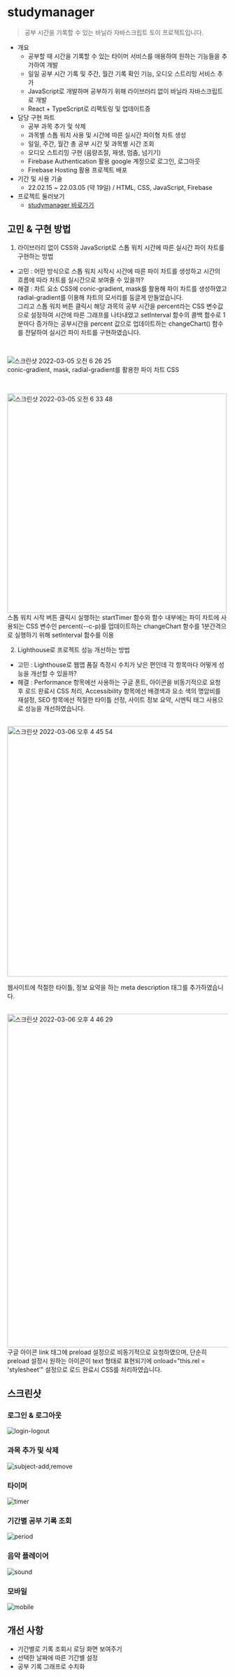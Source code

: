 # studymanager
> 공부 시간을 기록할 수 있는 바닐라 자바스크립트 토이 프로젝트입니다.
  
- 개요
  - 공부할 때 시간을 기록할 수 있는 타이머 서비스를 애용하여 원하는 기능들을 추가하여 개발
  - 일일 공부 시간 기록 및 주간, 월간 기록 확인 기능, 오디오 스트리밍 서비스 추가
  - JavaScript로 개발하며 공부하기 위해 라이브러리 없이 바닐라 자바스크립트로 개발
  - React + TypeScript로 리팩토링 및 업데이트중
- 담당 구현 파트
  - 공부 과목 추가 및 삭제
  - 과목별 스톱 워치 사용 및 시간에 따른 실시간 파이형 차트 생성
  - 일일, 주간, 월간 총 공부 시간 및 과목별 시간 조회
  - 오디오 스트리밍 구현 (음량조절, 재생, 멈춤, 넘기기)
  - Firebase Authentication 활용 google 계정으로 로그인, 로그아웃 
  - Firebase Hosting 활용 프로젝트 배포
- 기간 및 사용 기술
  - 22.02.15 ~ 22.03.05 (약 19일) / HTML, CSS, JavaScript, Firebase
- 프로젝트 둘러보기
  - [studymanager 바로가기](https://studymanager-jy.web.app/)

## 고민 & 구현 방법
1. 라이브러리 없이 CSS와 JavaScript로 스톱 워치 시간에 따른 실시간 파이 차트를 구현하는 방법
  - 고민 : 어떤 방식으로 스톱 워치 시작시 시간에 따른 파이 차트를 생성하고 시간의 흐름에 따라 차트를 실시간으로 보여줄 수 있을까?
  - 해결 : 차트 요소 CSS에 conic-gradient, mask를 활용해 파이 차트를 생성하였고 radial-gradient를 이용해 차트의 모서리를 둥글게 만들었습니다. <br/>그리고 스톱 워치 버튼 클릭시 해당 과목의 공부 시간을 percent라는 CSS 변수값으로 설정하여 시간에 따른 그래프를 나타내었고 setInterval 함수의 콜백 함수로 1분마다 증가하는 공부시간을 percent 값으로 업데이트하는 changeChart() 함수를 전달하여 실시간 파이 차트를 구현하였습니다.  

<br/>

![스크린샷 2022-03-05 오전 6 26 25](https://user-images.githubusercontent.com/77538818/156843907-c4965142-773b-4154-a009-8b6b75721933.png)   
 conic-gradient, mask, radial-gradient를 활용한 파이 차트 CSS   
 
 <br/>
 
<img width="501" alt="스크린샷 2022-03-05 오전 6 33 48" src="https://user-images.githubusercontent.com/77538818/156845135-d263444b-1f27-4e92-a18c-ed57d8d6f27a.png"> <br/>        스톱 워치 시작 버튼 클릭시 실행하는 startTimer 함수와 함수 내부에는 파이 차트에 사용되는 CSS 변수인 percent(--c-p)를 업데이트하는 changeChart 함수를 1분간격으로 실행하기 위해 setInterval 함수를 이용 

2. Lighthouse로 프로젝트 성능 개선하는 방법
  - 고민 : Lighthouse로 웹앱 품질 측정시 수치가 낮은 편인데 각 항목마다 어떻게 성능을 개선할 수 있을까?
  - 해결 : Performance 항목에선 사용하는 구글 폰트, 아이콘을 비동기적으로 요청 후 로드 완료시 CSS 처리, Accessibility 항목에선 배경색과 요소 색의 명암비를 재설정, SEO 항목에선 적절한 타이틀 선정, 사이트 정보 요약, 시멘틱 태그 사용으로 성능을 개선하였습니다.

<br/>

<img width="572" alt="스크린샷 2022-03-06 오후 4 45 54" src="https://user-images.githubusercontent.com/77538818/156944026-203c8203-67f9-4a3e-a0e1-96af6e409297.png"> 

웹사이트에 적절한 타이틀, 정보 요약을 하는 meta description 태그를 추가하였습니다.

<br/>

<img width="762" alt="스크린샷 2022-03-06 오후 4 46 29" src="https://user-images.githubusercontent.com/77538818/156914073-5b0c5829-fae6-4e89-a713-ee65c730ca33.png"> 
   구글 아이콘 link 태그에 preload 설정으로 비동기적으로 요청하였으며, 단순히 preload 설정시 원하는 아이콘이 text 형태로 표현되기에 onload="this.rel = 'stylesheet’" 설정으로 로드 완료시 CSS를 처리하였습니다.

## 스크린샷
### 로그인 & 로그아웃
![login-logout](https://user-images.githubusercontent.com/77538818/156945466-df222e4c-daf6-4cda-b8d8-6ae6666773d3.gif)

### 과목 추가 및 삭제
![subject-add,remove](https://user-images.githubusercontent.com/77538818/156945464-636af5d8-412a-49c1-9836-fb31a032fd5e.gif)

### 타이머
![timer](https://user-images.githubusercontent.com/77538818/156945461-d2b8bea2-aa76-4ea0-82f7-19e1fc6b3c07.gif)

### 기간별 공부 기록 조회
![period](https://user-images.githubusercontent.com/77538818/156945460-2f0224a8-91f0-46b5-adef-aab812817c7c.gif)

### 음악 플레이어
![sound](https://user-images.githubusercontent.com/77538818/156945456-b7abcf8c-afba-4260-96e3-598d55ad8590.gif)

### 모바일
![mobile](https://user-images.githubusercontent.com/77538818/156945926-f35841be-5c13-4634-84b0-f838eb6fb24e.gif)

## 개선 사항
- 기간별로 기록 조회시 로딩 화면 보여주기
- 선택한 날짜에 따른 기간별 설정
- 공부 기록 그래프로 수치화
